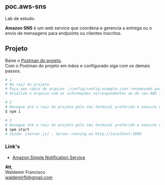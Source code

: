 ## poc.aws-sns
Lab de estudo.   

**Amazon SNS** é um web service que coordena e gerencia a entrega ou o envio de mensagens para endpoints ou clientes inscritos.

## Projeto
Baixe o [Postman do projeto](https://www.getpostman.com/collections/51742071e8fa78dd1408).  
Com o Postman do projeto em mãos e configurado siga com os demais passos.

```bash
# 1
# Na raiz do projeto
# Faça uma cópia do arquivo ./config/config.example.json renomeando para config.json
# Atualize o arquivo com as informações correspondentes ao do seu AWS IAM

# 2
# Navegue até a raiz do projeto pelo seu terminal preferido e execute o comando abaixo
$ npm i

# 3
# Navegue até a raiz do projeto pelo seu terminal preferido e execute o comando abaixo
$ npm start
# Saída: [server.js] - Server running on http://localhost:3000
```

### Link's
- [Amazon Simple Notification Service](https://aws.amazon.com/pt/sns/?whats-new-cards.sort-by=item.additionalFields.postDateTime&whats-new-cards.sort-order=desc)

**Att**,  
Waldemir Francisco  
waldemirflj@gmail.com 
